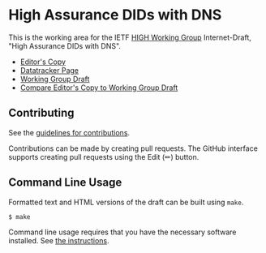 # High Assurance DIDs with DNS

This is the working area for the IETF [HIGH Working Group](https://datatracker.ietf.org/wg/high/documents/) Internet-Draft, "High Assurance DIDs with DNS".

* [Editor's Copy](https://CIRALabs.github.io/high-assurance-did-web/#go.draft-ietf-high-assurance-dids-with-dns.html)
* [Datatracker Page](https://datatracker.ietf.org/doc/draft-ietf-high-assurance-dids-with-dns)
* [Working Group Draft](https://datatracker.ietf.org/doc/html/draft-ietf-high-assurance-dids-with-dns)
* [Compare Editor's Copy to Working Group Draft](https://CIRALabs.github.io/high-assurance-did-web/#go.draft-ietf-high-assurance-dids-with-dns.diff)


## Contributing

See the
[guidelines for contributions](https://github.com/CIRALabs/high-assurance-did-web/blob/main/CONTRIBUTING.md).

Contributions can be made by creating pull requests.
The GitHub interface supports creating pull requests using the Edit (✏) button.


## Command Line Usage

Formatted text and HTML versions of the draft can be built using `make`.

```sh
$ make
```

Command line usage requires that you have the necessary software installed.  See
[the instructions](https://github.com/martinthomson/i-d-template/blob/main/doc/SETUP.md).

